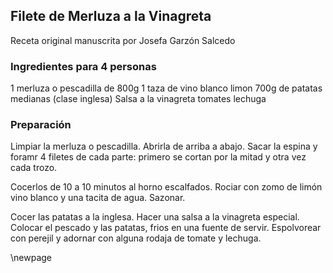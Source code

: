 ## Filete de Merluza a la Vinagreta

Receta original manuscrita por Josefa Garzón Salcedo

### Ingredientes para 4 personas

1 merluza o pescadilla de 800g
1 taza de vino blanco
limon
700g de patatas medianas (clase inglesa)
Salsa a la vinagreta
tomates
lechuga

### Preparación

Limpiar la merluza o pescadilla.
Abrirla de arriba a abajo.
Sacar la espina y foramr 4 filetes de cada parte:
primero se cortan por la mitad y
otra vez cada trozo.

Cocerlos de 10 a 10 minutos al horno escalfados.
Rociar con zomo de limón vino blanco y una tacita de agua.
Sazonar.

Cocer las patatas a la inglesa.
Hacer una salsa a la vinagreta especial.
Colocar el pescado y las patatas, frios en una fuente de servir.
Espolvorear con perejil y adornar con alguna rodaja de tomate y lechuga.

\newpage

